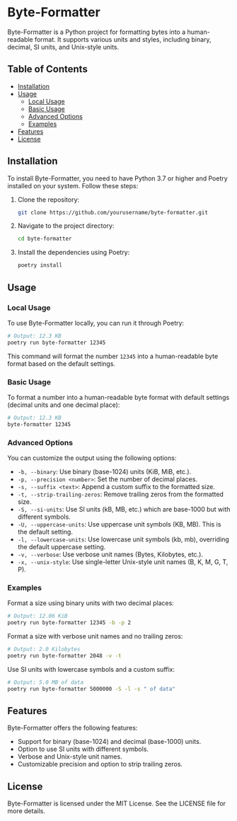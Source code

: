 # Byte-Formatter

Byte-Formatter is a Python project for formatting bytes into a human-readable format. It supports various units and styles, including binary, decimal, SI units, and Unix-style units.

## Table of Contents

- [Installation](#installation)
- [Usage](#usage)
  - [Local Usage](#local-usage)
  - [Basic Usage](#basic-usage)
  - [Advanced Options](#advanced-options)
  - [Examples](#examples)
- [Features](#features)
- [License](#license)

## Installation

To install Byte-Formatter, you need to have Python 3.7 or higher and Poetry installed on your system. Follow these steps:

1. Clone the repository:
   ```bash
   git clone https://github.com/yourusername/byte-formatter.git
   ```
2. Navigate to the project directory:
   ```bash
   cd byte-formatter
   ```
3. Install the dependencies using Poetry:
   ```bash
   poetry install
   ```

## Usage

### Local Usage

To use Byte-Formatter locally, you can run it through Poetry:

```bash
# Output: 12.3 KB
poetry run byte-formatter 12345
```

This command will format the number `12345` into a human-readable byte format based on the default settings.

### Basic Usage

To format a number into a human-readable byte format with default settings (decimal units and one decimal place):

```bash
# Output: 12.3 KB
byte-formatter 12345
```

### Advanced Options

You can customize the output using the following options:

- `-b, --binary`: Use binary (base-1024) units (KiB, MiB, etc.).
- `-p, --precision <number>`: Set the number of decimal places.
- `-s, --suffix <text>`: Append a custom suffix to the formatted size.
- `-t, --strip-trailing-zeros`: Remove trailing zeros from the formatted size.
- `-S, --si-units`: Use SI units (kB, MB, etc.) which are base-1000 but with different symbols.
- `-U, --uppercase-units`: Use uppercase unit symbols (KB, MB). This is the default setting.
- `-l, --lowercase-units`: Use lowercase unit symbols (kb, mb), overriding the default uppercase setting.
- `-v, --verbose`: Use verbose unit names (Bytes, Kilobytes, etc.).
- `-x, --unix-style`: Use single-letter Unix-style unit names (B, K, M, G, T, P).

### Examples

Format a size using binary units with two decimal places:

```bash
# Output: 12.06 KiB
poetry run byte-formatter 12345 -b -p 2
```

Format a size with verbose unit names and no trailing zeros:

```bash
# Output: 2.0 Kilobytes
poetry run byte-formatter 2048 -v -t
```

Use SI units with lowercase symbols and a custom suffix:

```bash
# Output: 5.0 MB of data
poetry run byte-formatter 5000000 -S -l -s " of data"
```

## Features

Byte-Formatter offers the following features:

- Support for binary (base-1024) and decimal (base-1000) units.
- Option to use SI units with different symbols.
- Verbose and Unix-style unit names.
- Customizable precision and option to strip trailing zeros.

## License

Byte-Formatter is licensed under the MIT License. See the LICENSE file for more details.

